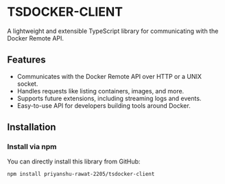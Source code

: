 # TSDOCKER-CLIENT

A lightweight and extensible TypeScript library for communicating with the Docker Remote API.

## Features

- Communicates with the Docker Remote API over HTTP or a UNIX socket.
- Handles requests like listing containers, images, and more.
- Supports future extensions, including streaming logs and events.
- Easy-to-use API for developers building tools around Docker.

## Installation

### Install via npm
You can directly install this library from GitHub:
```bash
npm install priyanshu-rawat-2205/tsdocker-client
